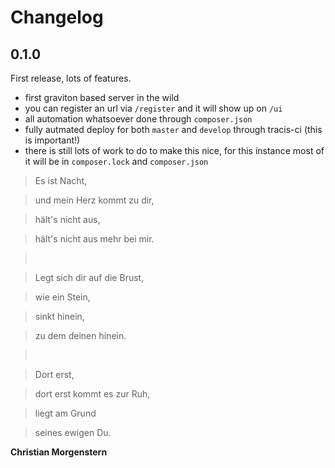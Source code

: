 # Changelog

## 0.1.0

First release, lots of features.

* first graviton based server in the wild
* you can register an url via ``/register`` and it will show up on ``/ui``
* all automation whatsoever done through ``composer.json``
* fully autmated deploy for both ``master`` and ``develop`` through tracis-ci (this is important!)
* there is still lots of work to do to make this nice, for this instance most of it will be in ``composer.lock`` and ``composer.json``

> Es ist Nacht,

> und mein Herz kommt zu dir,

> hält's nicht aus,

> hält's nicht aus mehr bei mir.

> <br>

> Legt sich dir auf die Brust,

> wie ein Stein,

> sinkt hinein,

> zu dem deinen hinein.

> <br>

> Dort erst,

> dort erst kommt es zur Ruh,

> liegt am Grund

> seines ewigen Du.

**Christian Morgenstern**
